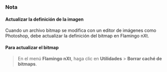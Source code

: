 
### Nota

#### Actualizar la definición de la imagen
Cuando un archivo bitmap se modifica con un editor de imágenes como Photoshop, debe actualizar la definición del bitmap en Flamingo nXt.

#### Para actualizar el bitmap

>En el menú **Flamingo nXt**, haga clic en **Utilidades** >  **Borrar caché de bitmaps**.